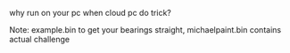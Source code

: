 why run on your pc when cloud pc do trick?

Note: example.bin to get your bearings straight, michaelpaint.bin contains actual challenge
